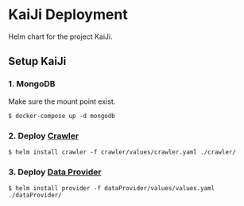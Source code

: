 # KaiJi Deployment

Helm chart for the project KaiJi.

## Setup KaiJi

### 1. MongoDB

Make sure the mount point exist.

```
$ docker-compose up -d mongodb
```

### 2. Deploy [Crawler](https://github.com/AllenKd/KaiJi-Crawler)

```
$ helm install crawler -f crawler/values/crawler.yaml ./crawler/
```

### 3. Deploy [Data Provider](https://github.com/AllenKd/KaiJi-Data-Provider)

```
$ helm install provider -f dataProvider/values/values.yaml ./dataProvider/
```
